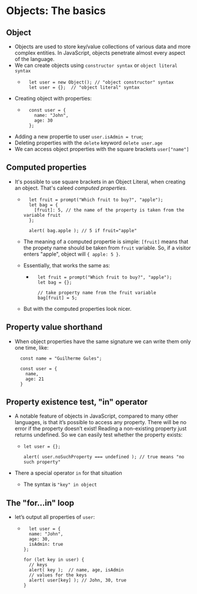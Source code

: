 # Objects: The basics

## Object

- Objects are used to store key/value collections of various data and more complex entities. In JavaScript, objects penetrate almost every aspect of the language.
- We can create objects using `constructor syntax` or `object literal syntax`
  - ```
      let user = new Object(); // "object constructor" syntax
      let user = {};  // "object literal" syntax
    ```
- Creating object with properties:
  - ```
      const user = {
        name: "John",
        age: 30
      };
    ```
- Adding a new propertie to user `user.isAdmin = true`;
- Deleting properties with the `delete` keyword `delete user.age`
- We can access object properties with the square brackets `user["name"]`

## Computed properties

- It's possible to use square brackets in an Object Literal, when creating an object. That's caleed _computed properties_.

  - ```
      let fruit = prompt("Which fruit to buy?", "apple");
      let bag = {
        [fruit]: 5, // the name of the property is taken from the variable fruit
      };

      alert( bag.apple ); // 5 if fruit="apple"
    ```

  - The meaning of a computed propertie is simple: `[fruit]` means that the propety name should be taken from `fruit` variable. So, if a visitor enters "apple", object will `{ apple: 5 }`.
  - Essentially, that works the same as:

    - ```
        let fruit = prompt("Which fruit to buy?", "apple");
        let bag = {};

        // take property name from the fruit variable
        bag[fruit] = 5;
      ```

  - But with the computed properties look nicer.

## Property value shorthand

- When object properties have the same signature we can write them only one time, like:

  ```
    const name = "Guilherme Gules";

    const user = {
      name,
      age: 21
    }
  ```

## Property existence test, "in" operator

- A notable feature of objects in JavaScript, compared to many other languages, is that it’s possible to access any property. There will be no error if the property doesn’t exist! Reading a non-existing property just returns undefined. So we can easily test whether the property exists:

  - ```
    let user = {};

    alert( user.noSuchProperty === undefined ); // true means "no such property"
    ```

- There a special operator `in` for that situation
  - The syntax is `"key" in object`

## The "for...in" loop

- let’s output all properties of `user`:

  - ```
      let user = {
      name: "John",
      age: 30,
      isAdmin: true
    };

    for (let key in user) {
      // keys
      alert( key );  // name, age, isAdmin
      // values for the keys
      alert( user[key] ); // John, 30, true
    }
    ```
